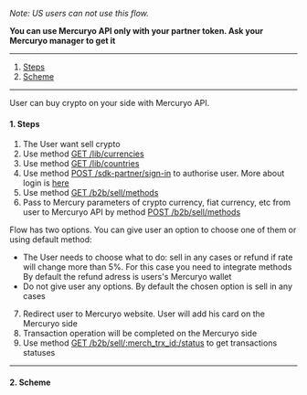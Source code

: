 *Note: US users can not use this flow.*

**You can use Mercuryo API only with your partner token. Ask your Mercuryo manager to get it**

***

1. [Steps](/commAPIsell.md#1-steps)
2. [Scheme](commAPIsell.md#2-scheme)

***

User can buy crypto on your side with Mercuryo API.

#### 1. Steps

1. The User want sell crypto
2. Use method [GET /lib/currencies]()
3. Use method [GET /lib/countries]()
4. Use method [POST /sdk-partner/sign-in]() to authorise user. More about login is [here]()
5. Use method [GET /b2b/sell/methods]()
6. Pass to Mercury parameters of crypto currency, fiat currency, etc from user to Mercuryo API by method [POST /b2b/sell/methods]()

Flow has two options. You can give user an option to choose one of them or using default method:
- The User needs to choose what to do: sell in any cases or refund if rate will change more than 5%.
For this case you need to integrate methods By default the refund adress is users's Mercuryo wallet
- Do not give user any options. By default the chosen option is sell in any cases

7. Redirect user to Mercuryo website. User will add his card on the Mercuryo side
8. Transaction operation will be completed on the Mercuryo side
9. Use method [GET /b2b/sell/:merch_trx_id:/status]() to get transactions statuses

***

#### 2. Scheme
